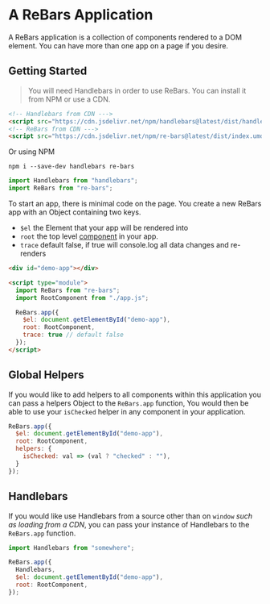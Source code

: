 
# A ReBars Application

A ReBars application is a collection of components rendered to a DOM element. You can have more than one app on a page if you desire.

## Getting Started

> You will need Handlebars in order to use ReBars. You can install it from NPM or use a CDN.

```html
<!-- Handlebars from CDN --->
<script src="https://cdn.jsdelivr.net/npm/handlebars@latest/dist/handlebars.min.js"></script>
<!-- ReBars from CDN --->
<script src="https://cdn.jsdelivr.net/npm/re-bars@latest/dist/index.umd.min.js"></script>
```

Or using NPM

```shell
npm i --save-dev handlebars re-bars
```

```javascript
import Handlebars from "handlebars";
import ReBars from "re-bars";
```

To start an app, there is minimal code on the page. You create a new ReBars app with an Object containing two keys.

- `$el` the Element that your app will be rendered into
- `root` the top level [component](component.html) in your app.
- `trace` default false, if true will console.log all data changes and re-renders

``` html
<div id="demo-app"></div>

<script type="module">
  import ReBars from "re-bars";
  import RootComponent from "./app.js";

  ReBars.app({
    $el: document.getElementById("demo-app"),
    root: RootComponent,
    trace: true // default false
  });
</script>
```

## Global Helpers

If you would like to add helpers to all components within this application you can pass a helpers Object to the `ReBars.app` function, You would then be able to use your `isChecked` helper in any component in your application.

```javascript
ReBars.app({
  $el: document.getElementById("demo-app"),
  root: RootComponent,
  helpers: {
    isChecked: val => (val ? "checked" : ""),
  }
});
```

## Handlebars

If you would like use Handlebars from a source other than on `window` _such as loading from a CDN_, you can pass your instance of Handlebars to the `ReBars.app` function.

```javascript
import Handlebars from "somewhere";

ReBars.app({
  Handlebars,
  $el: document.getElementById("demo-app"),
  root: RootComponent,
});
```

